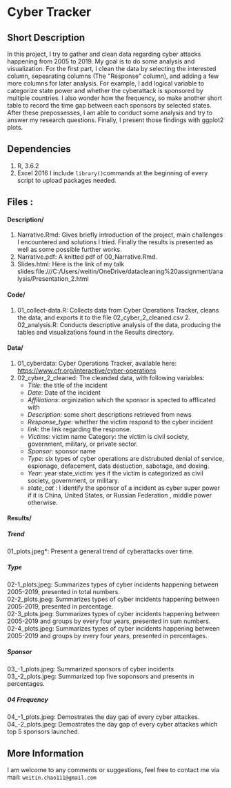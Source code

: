 # Cyber Tracker
## Short Description 
In this project, I try to gather and clean data regarding cyber attacks happening from 2005 to 2019. My goal is to do some analysis and visualization.  For the first part, I clean the data by selecting the interested column, sepearating columns (The "Response" column), and adding a few more columns for later analysis. For example, I add logical variable to categorize state power and whether the cyberattack is sponsored by multiple countries. I also wonder how the frequency, so make another short table to record the time gap between each sponsors by selected states.  After these prepossesses, I am able to conduct some analysis and try to answer my research questions.   Finally, I present those findings with ggplot2 plots.   
## Dependencies 
1. R, 3.6.2 
2. Excel 2016  I include `library()`commands at the beginning of every script to upload packages needed.    
## Files  :  
#### Description/  
1. Narrative.Rmd: Gives briefly introduction of the project, main challenges I encountered and solutions I tried. Finally the results is presented as well as some possible further works.  
2. Narrative.pdf: A knitted pdf of 00_Narrative.Rmd.  
3. Slides.html: Here is the link of my talk slides:file:///C:/Users/weitin/OneDrive/datacleaning%20assignment/analysis/Presentation_2.html  
#### Code/ 
1. 01_collect-data.R: Collects data from Cyber Operations Tracker, cleans the data, and exports it to the file 02_cyber_2_cleaned.csv  2. 02_analysis.R: Conducts descriptive analysis of the data, producing the tables and visualizations found in the Results directory.  
#### Data/  
1. 01_cyberdata: Cyber Operations Tracker,  available here: https://www.cfr.org/interactive/cyber-operations  
2. 02_cyber_2_cleaned: The cleanded data, with following variables: 
    - *Title*: the title of the incident
    - *Date*: Date of the incident
    - *Affiliations*:  orginization which the sponsor is spected to afflicated with
    - *Description:* some short descriptions retrieved from news 
    - *Response_type*: whether the victim respond to the cyber incident 
    - *link*: the link regarding the response. 
    - *Victims*: victim name Category: the victim is civil society, government, military, or private sector. 
    - *Sponsor*: sponsor name 
    - *Type*: six types of cyber operations are distrubuted denial of service, espionage, defacement, data destuction, sabotage, and doxing.  
    - *Year*: year state_victim: yes if the victim is categorized as civil society, government, or military. 
    - *state_cat* : I identify the sponsor of a incident as cyber super power if it is China, United States, or Russian Federation , middle power otherwise.   
#### Results/  
##### Trend 
01_plots.jpeg*: Present a general trend of cyberattacks over time.  
##### Type 
02-1_plots.jpeg: Summarizes types of cyber incidents happening between 2005-2019, presented in total numbers.   
02-2_plots.jpeg: Summarizes types of cyber incidents happening between 2005-2019, presented in percentage.   
02-3_plots.jpeg: Summarizes types of cyber incidents happening between 2005-2019 and groups by every four years,  presented in sum numbers.    
02-4_plots.jpeg: Summarizes types of cyber incidents happening between 2005-2019 and groups by every four years,  presented in percentages.    

##### Sponsor 
03_-1_plots.jpeg: Summarized sponsors of cyber incidents   
03_-2_plots.jpeg: Summarized top five soponsors and presents in percentages.     
##### 04 Frequency 
04_-1_plots.jpeg: Demostrates the day gap of every cyber attackes.   
04_-2_plots.jpeg: Demostrates the day gap of every cyber attackes which top 5 sponsors launched.    

## More Information 
I am welcome to any comments or suggestions, feel free to contact me via mail: `weitin.chao111@gmail.com`
